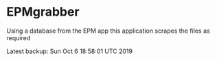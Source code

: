 # EPMgrabber
Using a database from the EPM app this application scrapes the files as required


Latest backup: Sun Oct 6 18:58:01 UTC 2019
